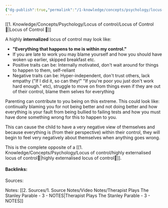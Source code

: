 ```yaml
---
{"dg-publish":true,"permalink":"/1-knowledge/concepts/psychology/locus-of-control/highly-internalised-locus-of-control/","tags":["psychology"]}
---
```


[[1. Knowledge/Concepts/Psychology/Locus of control/Locus of Control 🌱\|Locus of Control 🌱]]

A highly **internalized** locus of control may look like:
- **"Everything that happens to me is within my control."**
- If you are late to work you may blame yourself and how you should have woken up earlier, skipped breakfast etc.
- Positive traits can be: Internally motivated, don't wait around for things to happen to them, self-reliant
- Negative traits can be: Hyper-independent, don't trust others, lack empathy ("If I did it, so can they!" "If you're poor you just don't work hard enough." etc), struggle to move on from things even if they are out of their control, blame them selves for everything

Parenting can contribute to you being on this extreme. This could look like: continually blaming you for not being better and not doing better and how everything is your fault from being bullied to failing tests and how you must have done something wrong for this to happen to you.

This can cause the child to have a very negative view of themselves and because everything is (from their perspective) within their control, they will begin to feel very negatively about themselves when anything goes wrong. 

This is the complete opposite of a [[1. Knowledge/Concepts/Psychology/Locus of control/highly externalised locus of control🌱\|highly externalised locus of control🌱]].

#### Backlinks:
Sources:


Notes:
[[2. Sources/1. Source Notes/Video Notes/Therapist Plays The Stanley Parable - 3 - NOTES\|Therapist Plays The Stanley Parable - 3 - NOTES]]